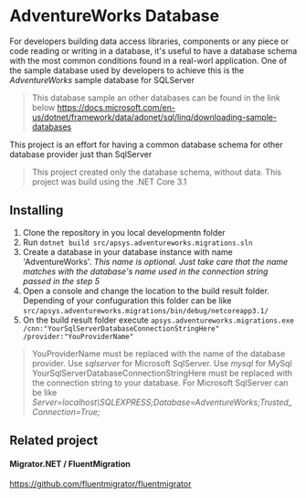 # AdventureWorks Database 

For developers building data access libraries, components or any piece or code reading or writing in a database, it's useful to have a database schema with the most common conditions found in a real-worl application.
One of the sample database used by developers to achieve this is the _AdventureWorks_ sample database for SQLServer


>This database sample an other databases can be found in the link below
>https://docs.microsoft.com/en-us/dotnet/framework/data/adonet/sql/linq/downloading-sample-databases

This project is an effort for having a common database schema for other database provider just than SqlServer

> This project created only the database schema, without data.
> This project was build using the .NET Core 3.1

## Installing

1. Clone the repository in you local developmentn folder
2. Run `dotnet build src/apsys.adventureworks.migrations.sln`
3. Create a database in your database instance with name 'AdventureWorks'. _This name is optional. Just take care that the name matches with the database's name used in the connection string passed in the step 5_
4. Open a console and change the location to the build result folder. Depending of your confuguration this folder can be like `src/apsys.adventureworks.migrations/bin/debug/netcoreapp3.1/`
5. On the build result folder execute `apsys.adventureworks.migrations.exe /cnn:"YourSqlServerDatabaseConnectionStringHere" /provider:"YouProviderName"`

> YouProviderName must be replaced with the name of the database provider. Use _sqlserver_ for Microsoft SqlServer. Use _mysql_ for MySql 
>YourSqlServerDatabaseConnectionStringHere must be replaced with the connection string to your database. For Microsoft SqlServer can be like _Server=localhost\SQLEXPRESS;Database=AdventureWorks;Trusted_Connection=True;_


## Related project 

#### Migrator.NET / FluentMigration

https://github.com/fluentmigrator/fluentmigrator